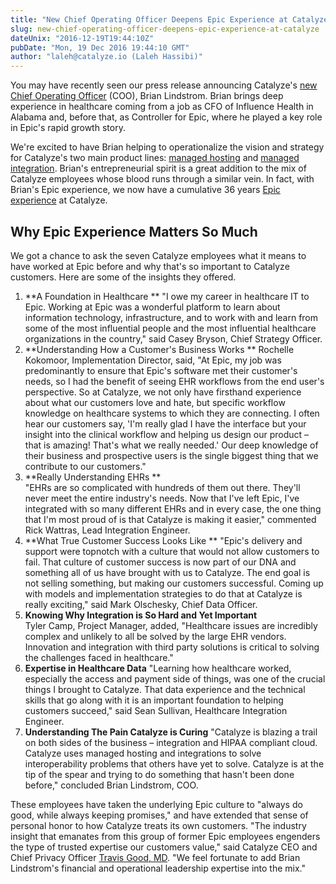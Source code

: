 ```yaml
---
title: "New Chief Operating Officer Deepens Epic Experience at Catalyze"
slug: new-chief-operating-officer-deepens-epic-experience-at-catalyze
dateUnix: "2016-12-19T19:44:10Z"
pubDate: "Mon, 19 Dec 2016 19:44:10 GMT"
author: "laleh@catalyze.io (Laleh Hassibi)"
---
```

You may have recently seen our press release announcing Catalyze's [new Chief Operating Officer][1] (COO), Brian Lindstrom. Brian brings deep experience in healthcare coming from a job as CFO of Influence Health in Alabama and, before that, as Controller for Epic, where he played a key role in Epic's rapid growth story.

We're excited to have Brian helping to operationalize the vision and strategy for Catalyze's two main product lines: [managed hosting][2] and [managed integration][3]. Brian's entrepreneurial spirit is a great addition to the mix of Catalyze employees whose blood runs through a similar vein. In fact, with Brian's Epic experience, we now have a cumulative 36 years [Epic experience][4] at Catalyze. 

## Why Epic Experience Matters So Much

We got a chance to ask the seven Catalyze employees what it means to have worked at Epic before and why that's so important to Catalyze customers. Here are some of the insights they offered.

1. **A Foundation in Healthcare **
"I owe my career in healthcare IT to Epic. Working at Epic was a wonderful platform to learn about information technology, infrastructure, and to work with and learn from some of the most influential people and the most influential healthcare organizations in the country," said Casey Bryson, Chief Strategy Officer.
2. **Understanding How a Customer's Business Works  **
Rochelle Kokomoor, Implementation Director, said, "At Epic, my job was predominantly to ensure that Epic's software met their customer's needs, so I had the benefit of seeing EHR workflows from the end user's perspective. So at Catalyze, we not only have firsthand experience about what our customers love and hate, but specific workflow knowledge on healthcare systems to which they are connecting. I often hear our customers say, 'I'm really glad I have the interface but your insight into the clinical workflow and helping us design our product – that is amazing! That's what we really needed.' Our deep knowledge of their business and prospective users is the single biggest thing that we contribute to our customers." 
3. **Really Understanding EHRs **   
"EHRs are so complicated with hundreds of them out there. They'll never meet the entire industry's needs. Now that I've left Epic, I've integrated with so many different EHRs and in every case, the one thing that I'm most proud of is that Catalyze is making it easier," commented Rick Wattras, Lead Integration Engineer.
4. **What True Customer Success Looks Like **
"Epic's delivery and support were topnotch with a culture that would not allow customers to fail. That culture of customer success is now part of our DNA and something all of us have brought with us to Catalyze. The end goal is not selling something, but making our customers successful. Coming up with models and implementation strategies to do that at Catalyze is really exciting," said Mark Olschesky, Chief Data Officer.
5. **Knowing Why Integration is So Hard and Yet Important**  
Tyler Camp, Project Manager, added, "Healthcare issues are incredibly complex and unlikely to all be solved by the large EHR vendors. Innovation and integration with third party solutions is critical to solving the challenges faced in healthcare." 
6. **Expertise in Healthcare Data** 
"Learning how healthcare worked, especially the access and payment side of things, was one of the crucial things I brought to Catalyze. That data experience and the technical skills that go along with it is an important foundation to helping customers succeed," said Sean Sullivan, Healthcare Integration Engineer.
7. **Understanding The Pain Catalyze is Curing**
"Catalyze is blazing a trail on both sides of the business – integration and HIPAA compliant cloud. Catalyze uses managed hosting and integrations to solve interoperability problems that others have yet to solve. Catalyze is at the tip of the spear and trying to do something that hasn't been done before," concluded Brian Lindstrom, COO.

These employees have taken the underlying Epic culture to "always do good, while always keeping promises," and have extended that sense of personal honor to how Catalyze treats its own customers. "The industry insight that emanates from this group of former Epic employees engenders the type of trusted expertise our customers value," said Catalyze CEO and Chief Privacy Officer [Travis Good, MD][5]. "We feel fortunate to add Brian Lindstrom's financial and operational leadership expertise into the mix."

[1]: http://www.prweb.com/releases/2016/12/prweb13923943.htm
[2]: https://catalyze.io/stratum
[3]: https://catalyze.io/redpoint
[4]: http://content.catalyze.io/blog/integrating-with-epic-or-any-ehr
[5]: https://catalyze.io/travis
